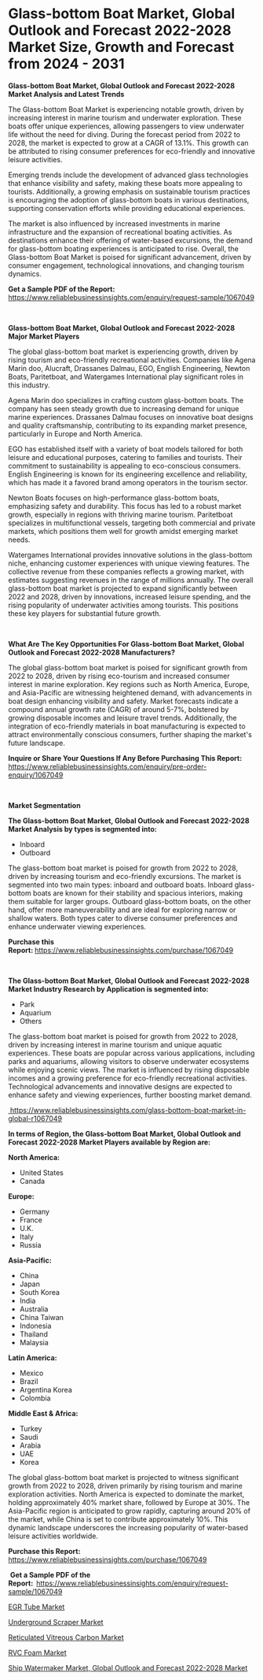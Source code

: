 <p><h1>Glass-bottom Boat Market, Global Outlook and Forecast 2022-2028 Market Size, Growth and Forecast from 2024 - 2031</h1></p><p><strong>Glass-bottom Boat Market, Global Outlook and Forecast 2022-2028 Market Analysis and Latest Trends</strong></p>
<p><p>The Glass-bottom Boat Market is experiencing notable growth, driven by increasing interest in marine tourism and underwater exploration. These boats offer unique experiences, allowing passengers to view underwater life without the need for diving. During the forecast period from 2022 to 2028, the market is expected to grow at a CAGR of 13.1%. This growth can be attributed to rising consumer preferences for eco-friendly and innovative leisure activities.</p><p>Emerging trends include the development of advanced glass technologies that enhance visibility and safety, making these boats more appealing to tourists. Additionally, a growing emphasis on sustainable tourism practices is encouraging the adoption of glass-bottom boats in various destinations, supporting conservation efforts while providing educational experiences.</p><p>The market is also influenced by increased investments in marine infrastructure and the expansion of recreational boating activities. As destinations enhance their offering of water-based excursions, the demand for glass-bottom boating experiences is anticipated to rise. Overall, the Glass-bottom Boat Market is poised for significant advancement, driven by consumer engagement, technological innovations, and changing tourism dynamics.</p></p>
<p><strong>Get a Sample PDF of the Report:&nbsp;</strong> <a href="https://www.reliablebusinessinsights.com/enquiry/request-sample/1067049">https://www.reliablebusinessinsights.com/enquiry/request-sample/1067049</a></p>
<p>&nbsp;</p>
<p><strong>Glass-bottom Boat Market, Global Outlook and Forecast 2022-2028 Major Market Players</strong></p>
<p><p>The global glass-bottom boat market is experiencing growth, driven by rising tourism and eco-friendly recreational activities. Companies like Agena Marin doo, Alucraft, Drassanes Dalmau, EGO, English Engineering, Newton Boats, Paritetboat, and Watergames International play significant roles in this industry.</p><p>Agena Marin doo specializes in crafting custom glass-bottom boats. The company has seen steady growth due to increasing demand for unique marine experiences. Drassanes Dalmau focuses on innovative boat designs and quality craftsmanship, contributing to its expanding market presence, particularly in Europe and North America.</p><p>EGO has established itself with a variety of boat models tailored for both leisure and educational purposes, catering to families and tourists. Their commitment to sustainability is appealing to eco-conscious consumers. English Engineering is known for its engineering excellence and reliability, which has made it a favored brand among operators in the tourism sector.</p><p>Newton Boats focuses on high-performance glass-bottom boats, emphasizing safety and durability. This focus has led to a robust market growth, especially in regions with thriving marine tourism. Paritetboat specializes in multifunctional vessels, targeting both commercial and private markets, which positions them well for growth amidst emerging market needs.</p><p>Watergames International provides innovative solutions in the glass-bottom niche, enhancing customer experiences with unique viewing features. The collective revenue from these companies reflects a growing market, with estimates suggesting revenues in the range of millions annually. The overall glass-bottom boat market is projected to expand significantly between 2022 and 2028, driven by innovations, increased leisure spending, and the rising popularity of underwater activities among tourists. This positions these key players for substantial future growth.</p></p>
<p>&nbsp;</p>
<p><strong>What Are The Key Opportunities For Glass-bottom Boat Market, Global Outlook and Forecast 2022-2028 Manufacturers?</strong></p>
<p><p>The global glass-bottom boat market is poised for significant growth from 2022 to 2028, driven by rising eco-tourism and increased consumer interest in marine exploration. Key regions such as North America, Europe, and Asia-Pacific are witnessing heightened demand, with advancements in boat design enhancing visibility and safety. Market forecasts indicate a compound annual growth rate (CAGR) of around 5-7%, bolstered by growing disposable incomes and leisure travel trends. Additionally, the integration of eco-friendly materials in boat manufacturing is expected to attract environmentally conscious consumers, further shaping the market's future landscape.</p></p>
<p><strong>Inquire or Share Your Questions If Any Before Purchasing This Report:</strong> <a href="https://www.reliablebusinessinsights.com/enquiry/pre-order-enquiry/1067049">https://www.reliablebusinessinsights.com/enquiry/pre-order-enquiry/1067049</a></p>
<p>&nbsp;</p>
<p><strong>Market Segmentation</strong></p>
<p><strong>The Glass-bottom Boat Market, Global Outlook and Forecast 2022-2028 Market Analysis by types is segmented into:</strong></p>
<p><ul><li>Inboard</li><li>Outboard</li></ul></p>
<p><p>The glass-bottom boat market is poised for growth from 2022 to 2028, driven by increasing tourism and eco-friendly excursions. The market is segmented into two main types: inboard and outboard boats. Inboard glass-bottom boats are known for their stability and spacious interiors, making them suitable for larger groups. Outboard glass-bottom boats, on the other hand, offer more maneuverability and are ideal for exploring narrow or shallow waters. Both types cater to diverse consumer preferences and enhance underwater viewing experiences.</p></p>
<p><strong>Purchase this Report:&nbsp;</strong><a href="https://www.reliablebusinessinsights.com/purchase/1067049">https://www.reliablebusinessinsights.com/purchase/1067049</a></p>
<p>&nbsp;</p>
<p><strong>The Glass-bottom Boat Market, Global Outlook and Forecast 2022-2028 Market Industry Research by Application is segmented into:</strong></p>
<p><ul><li>Park</li><li>Aquarium</li><li>Others</li></ul></p>
<p><p>The glass-bottom boat market is poised for growth from 2022 to 2028, driven by increasing interest in marine tourism and unique aquatic experiences. These boats are popular across various applications, including parks and aquariums, allowing visitors to observe underwater ecosystems while enjoying scenic views. The market is influenced by rising disposable incomes and a growing preference for eco-friendly recreational activities. Technological advancements and innovative designs are expected to enhance safety and viewing experiences, further boosting market demand.</p></p>
<p><a href="https://www.reliablebusinessinsights.com/glass-bottom-boat-market-in-global-r1067049">&nbsp;https://www.reliablebusinessinsights.com/glass-bottom-boat-market-in-global-r1067049</a></p>
<p><strong>In terms of Region, the Glass-bottom Boat Market, Global Outlook and Forecast 2022-2028 Market Players available by Region are:</strong></p>
<p>
    <p> <strong> North America: </strong>
        <ul>
            <li>United States</li>
            <li>Canada</li>
        </ul>
        </p> 
    <p> <strong> Europe: </strong>
        <ul>
            <li>Germany</li>
            <li>France</li>
            <li>U.K.</li>
            <li>Italy</li>
            <li>Russia</li>
        </ul>
        </p> 
    <p> <strong> Asia-Pacific: </strong>
        <ul>
            <li>China</li>
            <li>Japan</li>
            <li>South Korea</li>
            <li>India</li>
            <li>Australia</li>
            <li>China Taiwan</li>
            <li>Indonesia</li>
            <li>Thailand</li>
            <li>Malaysia</li>
        </ul>
        </p> 
    <p> <strong> Latin America: </strong>
        <ul>
            <li>Mexico</li>
            <li>Brazil</li>
            <li>Argentina Korea</li>
            <li>Colombia</li>
        </ul>
        </p> 
    <p> <strong> Middle East & Africa: </strong>
        <ul>
            <li>Turkey</li>
            <li>Saudi</li>
            <li>Arabia</li>
            <li>UAE</li>
            <li>Korea</li>
        </ul>
    </p>
    </p>
<p><p>The global glass-bottom boat market is projected to witness significant growth from 2022 to 2028, driven primarily by rising tourism and marine exploration activities. North America is expected to dominate the market, holding approximately 40% market share, followed by Europe at 30%. The Asia-Pacific region is anticipated to grow rapidly, capturing around 20% of the market, while China is set to contribute approximately 10%. This dynamic landscape underscores the increasing popularity of water-based leisure activities worldwide.</p></p>
<p><strong>Purchase this Report: </strong><a href="https://www.reliablebusinessinsights.com/purchase/1067049">https://www.reliablebusinessinsights.com/purchase/1067049</a></p>
<p>&nbsp;<strong>Get a Sample PDF of the Report:&nbsp;&nbsp;</strong><a href="https://www.reliablebusinessinsights.com/enquiry/request-sample/1067049">https://www.reliablebusinessinsights.com/enquiry/request-sample/1067049</a></p>
<p><strong></strong></p>
<p><p><a href="https://www.linkedin.com/pulse/insights-egr-tube-market-share-competitive-landscape-period-from-msyxc?trackingId=ke2%2B8xEcSyyWLgPUrrIUnw%3D%3D">EGR Tube Market</a></p><p><a href="https://medium.com/@abdulkoss1996/the-underground-scraper-market-prioritizes-cost-control-and-efficiency-enhancement-fa8e674858bc">Underground Scraper Market</a></p><p><a href="https://issuu.com/reportprime-2/docs/reticulated-vitreous-carbon-market-_c71ee66be43bf9">Reticulated Vitreous Carbon Market</a></p><p><a href="https://issuu.com/reportprime-2/docs/rvc-foam-market-size-2030.pptx_6d9513561af7a8">RVC Foam Market</a></p><p><a href="https://github.com/RuthLucas64/Market-Research-Report-List-1/blob/main/ship-watermaker-market-global-outlook-and-forecast-2022-2028-market.md">Ship Watermaker Market, Global Outlook and Forecast 2022-2028 Market</a></p></p>